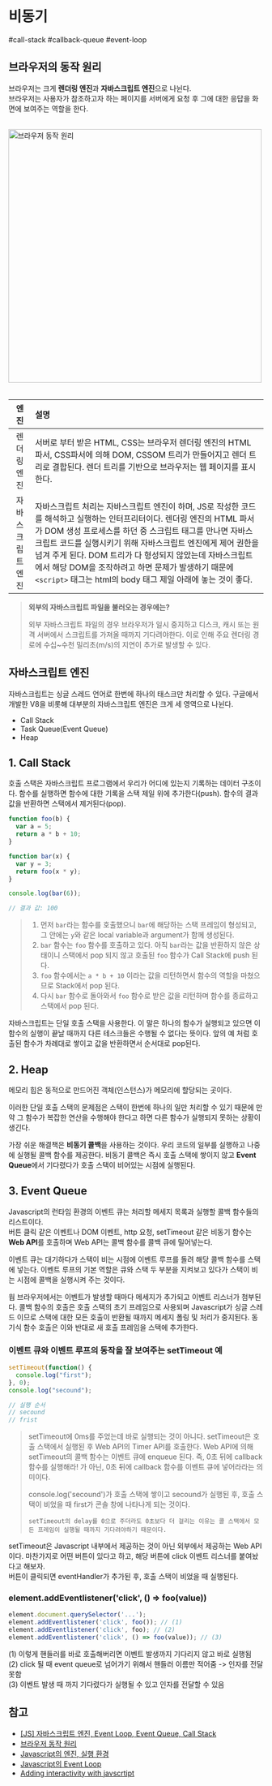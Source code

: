 # 비동기  

#call-stack #callback-queue #event-loop

## 브라우저의 동작 원리

브라우저는 크게 **렌더링 엔진**과 **자바스크립트 엔진**으로 나뉜다.  
브라우저는 사용자가 참조하고자 하는 페이지를 서버에게 요청 후 그에 대한 응답을 화면에 보여주는 역할을 한다.  

<br>

<img width="500px" alt="브라우저 동작 원리" src="https://poiemaweb.com/img/client-server.png">  


<br />  
<br />

|엔진|설명|
|:--:|:--|
|렌더링 엔진|서버로 부터 받은 HTML, CSS는 브라우저 렌더링 엔진의 HTML 파서, CSS파서에 의해 DOM, CSSOM 트리가 만들어지고 렌더 트리로 결합된다. 렌더 트리를 기반으로 브라우저는 웹 페이지를 표시한다.  |
|자바스크립트 엔진|자바스크립트 처리는 자바스크립트 엔진이 하며, JS로 작성한 코드를 해석하고 실행하는 인터프리터이다. 렌더링 엔진의 HTML 파서가 DOM 생성 프로세스를 하던 중 스크립트 태그를 만나면 자바스크립트 코드를 실행시키기 위해 자바스크립트 엔진에게 제어 권한을 넘겨 주게 된다.  DOM 트리가 다 형성되지 않았는데 자바스크립트에서 해당 DOM을 조작하려고 하면 문제가 발생하기 때문에 `<script>` 태그는 html의 body 태그 제일 아래에 놓는 것이 좋다. |   

> **외부의 자바스크립트 파일을 불러오는 경우에는?**  
> 
> 외부 자바스크립트 파일의 경우 브라우저가 일시 중지하고 디스크, 캐시 또는 원격 서버에서 스크립트를 가져올 때까지 기다려야한다. 이로 인해 주요 렌더링 경로에 수십~수천 밀리초(m/s)의 지연이 추가로 발생할 수 있다.  

## 자바스크립트 엔진
자바스크립트는 싱글 스레드 언어로 한번에 하나의 태스크만 처리할 수 있다. 구글에서 개발한 V8을 비롯해 대부분의 자바스크립트 엔진은 크게 세 영역으로 나뉜다.  
- Call Stack
- Task Queue(Event Queue)
- Heap


## 1. Call Stack
호출 스택은 자바스크립트 프로그램에서 우리가 어디에 있는지 기록하는 데이터 구조이다. 함수를 실행하면 함수에 대한 기록을 스택 제일 위에 추가한다(push). 함수의 결과 값을 반환하면 스택에서 제거된다(pop).

``` javascript
function foo(b) {
  var a = 5;
  return a * b + 10;
}

function bar(x) {
  var y = 3;
  return foo(x * y);
}

console.log(bar(6));

// 결과 값: 100
```

> 1. 먼저 `bar`라는 함수를 호출했으니 `bar`에 해당하는 스택 프레임이 형성되고, 그 안에는 `y`와 같은 local variable과 argument가 함께 생성된다.  
> 2. `bar` 함수는 `foo` 함수를 호출하고 있다. 아직 `bar`라는 값을 반환하지 않은 상태이니 스택에서 pop 되지 않고 호출된 `foo` 함수가 Call Stack에 push 된다.  
> 3. `foo` 함수에서는 `a * b + 10` 이라는 값을 리턴하면서 함수의 역할을 마쳤으므로 Stack에서 pop 된다.   
>4. 다시 `bar` 함수로 돌아와서 `foo` 함수로 받은 값을 리턴하며 함수를 종료하고 스택에서 pop 된다.  

  
  
자바스크립트는 단일 호출 스택을 사용한다. 이 말은 하나의 함수가 실행되고 있으면 이 함수의 실행이 끝날 때까지 다른 테스크들은 수행될 수 없다는 뜻이다. 앞의 예 처럼 호출된 함수가 차례대로 쌓이고 값을 반환하면서 순서대로 pop된다.  

## 2. Heap
메모리 힙은 동적으로 만드어진 객체(인스턴스)가 메모리에 할당되는 곳이다.  

이러한 단일 호출 스택의 문제점은 스택이 한번에 하나의 일만 처리할 수 있기 때문에 만약 그 함수가 복잡한 연산을 수행해야 한다고 하면 다른 함수가 실행되지 못하는 상황이 생긴다.  

가장 쉬운 해결책은 **비동기 콜백**을 사용하는 것이다. 우리 코드의 일부를 실행하고 나중에 실행될 콜백 함수를 제공한다. 비동기 콜백은 즉시 호출 스택에 쌓이지 않고 **Event Queue**에서 기다렸다가 호출 스택이 비어있는 시점에 실행된다.  

## 3. Event Queue

Javascript의 런타임 환경의 이벤트 큐는 처리할 메세지 목록과 실행할 콜백 함수들의 리스트이다.  
버튼 클릭 같은 이벤트나 DOM 이벤트, http 요청, setTimeout 같은 비동기 함수는 **Web API**를 호출하며 Web API는 콜백 함수를 콜백 큐에 밀어넣는다.  

이벤트 큐는 대기하다가 스택이 비는 시점에 이벤트 루프를 돌려 해당 콜백 함수를 스택에 넣는다. 이벤트 루프의 기본 역할은 큐와 스택 두 부분을 지켜보고 있다가 스택이 비는 시점에 콜백을 실행시켜 주는 것이다.  

웝 브라우저에서는 이벤트가 발생할 때마다 메세지가 추가되고 이벤트 리스너가 첨부된다. 콜백 함수의 호출은 호출 스택의 초기 프레임으로 사용되며 Javascript가 싱글 스레드 이므로 스택에 대한 모든 호출이 반환될 때까지 메세지 폴링 및 처리가 중지된다. 동기식 함수 호출은 이와 반대로 새 호출 프레임을 스택에 추가한다.  

### 이벤트 큐와 이벤트 루프의 동작을 잘 보여주는 setTimeout 예

``` javascript
setTimeout(function() {
  console.log("first");
}, 0);
console.log("secound");

// 실행 순서
// secound
// frist
```
> setTimeout에 0ms를 주었는데 바로 실행되는 것이 아니다.
> setTimeout은 호출 스택에서 실행된 후 Web API의 Timer API를 호출한다. Web API에 의해 setTimeout의 콜백 함수는 이벤트 큐에 enqueue 된다.
> 즉, 0초 뒤에 callback 함수를 실행해라! 가 아닌, 0초 뒤에 callback 함수를 이벤트 큐에 넣어라라는 의미이다.  
> 
> console.log('secound')가 호출 스택에 쌓이고 secound가 실행된 후, 호출 스택이 비었을 때 first가 콘솔 창에 나타나게 되는 것이다.  
>
> ```
> setTimeout의 delay를 0으로 주더라도 0초보다 더 걸리는 이유는 콜 스택에서 모든 프레임이 실행될 때까지 기다려야하기 때문이다.
> ```

setTimeout은 Javascript 내부에서 제공하는 것이 아닌 외부에서 제공하는 Web API이다. 마찬가지로 어떤 버튼이 있다고 하고, 해당 버튼에 click 이벤트 리스너를 붙여놨다고 해보자.   
버튼이 클릭되면 eventHandler가 추가된 후, 호출 스택이 비었을 때 실행된다.  

### element.addEventlistener('click', () => foo(value))

``` javascript
element.document.querySelector('...');
element.addEventlistener('click', foo()); // (1)
element.addEventlistener('click', foo); // (2)
element.addEventlistener('click', () => foo(value)); // (3)
```

(1) 이렇게 핸들러를 바로 호출해버리면 이벤트 발생까지 기다리지 않고 바로 실행됨  
(2) click 될 때 event queue로 넘어가기 위해서 핸들러 이름만 적어줌 -> 인자를 전달 못함  
(3) 이벤트 발생 때 까지 기다렸다가 실행될 수 있고 인자를 전달할 수 있음






## 참고
- [[JS] 자바스크립트 엔진, Event Loop, Event Queue, Call Stack](https://velog.io/@imacoolgirlyo/JS-%EC%9E%90%EB%B0%94%EC%8A%A4%ED%81%AC%EB%A6%BD%ED%8A%B8-%EC%97%94%EC%A7%84-Event-Loop-Event-Queue-Call-Stack)
- [브라우저 동작 원리](https://poiemaweb.com/js-browser)  
- [Javascript의 엔진, 실행 환경](https://new93helloworld.tistory.com/358)  
- [Javascript의 Event Loop](https://asfirstalways.tistory.com/362)
- [Adding interactivity with javscrtipt](https://developers.google.com/web/fundamentals/performance/critical-rendering-path/adding-interactivity-with-javascript?hl=ko)
